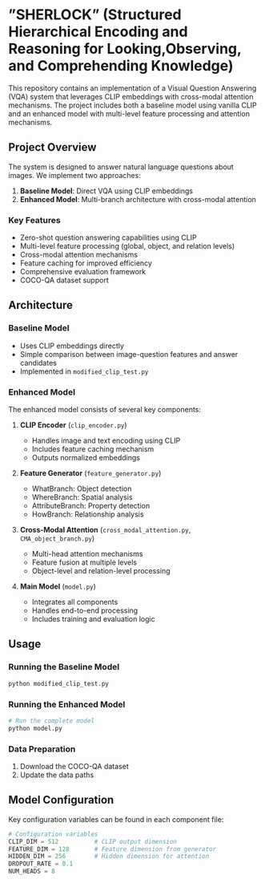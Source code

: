 # ”SHERLOCK” (Structured Hierarchical Encoding and Reasoning for Looking,Observing, and Comprehending Knowledge)

This repository contains an implementation of a Visual Question Answering (VQA) system that leverages CLIP embeddings with cross-modal attention mechanisms. The project includes both a baseline model using vanilla CLIP and an enhanced model with multi-level feature processing and attention mechanisms.

## Project Overview

The system is designed to answer natural language questions about images. We implement two approaches:
1. **Baseline Model**: Direct VQA using CLIP embeddings
2. **Enhanced Model**: Multi-branch architecture with cross-modal attention

### Key Features

- Zero-shot question answering capabilities using CLIP
- Multi-level feature processing (global, object, and relation levels)
- Cross-modal attention mechanisms
- Feature caching for improved efficiency
- Comprehensive evaluation framework
- COCO-QA dataset support

## Architecture

### Baseline Model
- Uses CLIP embeddings directly
- Simple comparison between image-question features and answer candidates
- Implemented in `modified_clip_test.py`

### Enhanced Model
The enhanced model consists of several key components:

1. **CLIP Encoder** (`clip_encoder.py`)
   - Handles image and text encoding using CLIP
   - Includes feature caching mechanism
   - Outputs normalized embeddings

2. **Feature Generator** (`feature_generator.py`)
   - WhatBranch: Object detection
   - WhereBranch: Spatial analysis
   - AttributeBranch: Property detection
   - HowBranch: Relationship analysis

3. **Cross-Modal Attention** (`cross_modal_attention.py`, `CMA_object_branch.py`)
   - Multi-head attention mechanisms
   - Feature fusion at multiple levels
   - Object-level and relation-level processing

4. **Main Model** (`model.py`)
   - Integrates all components
   - Handles end-to-end processing
   - Includes training and evaluation logic

## Usage

### Running the Baseline Model

```python
python modified_clip_test.py
```

### Running the Enhanced Model

```python
# Run the complete model
python model.py
```

### Data Preparation

1. Download the COCO-QA dataset
2. Update the data paths

## Model Configuration

Key configuration variables can be found in each component file:

```python
# Configuration variables
CLIP_DIM = 512          # CLIP output dimension
FEATURE_DIM = 128       # Feature dimension from generator
HIDDEN_DIM = 256        # Hidden dimension for attention
DROPOUT_RATE = 0.1
NUM_HEADS = 8
```

